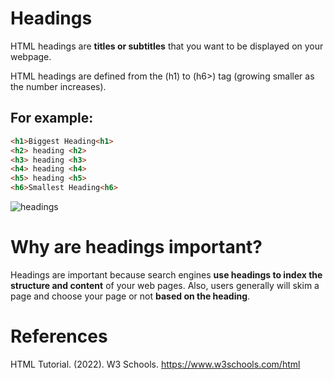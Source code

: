 # Headings 

HTML headings are **titles or subtitles** that you want to be displayed on your webpage. 

HTML headings are defined from the (h1) to (h6>) tag (growing smaller as the number increases). 

## For example: 
```html 
<h1>Biggest Heading<h1> 
<h2> heading <h2> 
<h3> heading <h3> 
<h4> heading <h4> 
<h5> heading <h5> 
<h6>Smallest Heading<h6> 
``` 
![headings](https://user-images.githubusercontent.com/109105989/197935671-93e1477a-977c-4d8f-bdc8-3a37bc1845e7.png)

# Why are headings important? 
Headings are important because search engines **use headings to index the structure and content** of your web pages. Also, users generally will skim a page and choose your page or not **based on the heading**. 


# References 
HTML Tutorial. (2022). W3 Schools. https://www.w3schools.com/html
